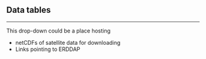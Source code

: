 ## Data tables
***

This drop-down could be a place hosting  

+ netCDFs of satellite data for downloading 
+ Links pointing to ERDDAP 